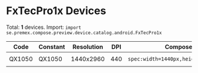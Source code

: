 # FxTecPro1x Devices

Total: **1** devices. Import: `import se.premex.compose.preview.device.catalog.android.FxTecPro1x`

| Code | Constant | Resolution | DPI | Compose Spec | Preview Usage |
|------|----------|------------|-----|-------------|---------------|
| QX1050 | QX1050 | 1440x2960 | 440 | `spec:width=1440px,height=2960px,dpi=440` | `@Preview(device = FxTecPro1x.QX1050)` |

<!-- Generated automatically. Do not edit manually. -->
